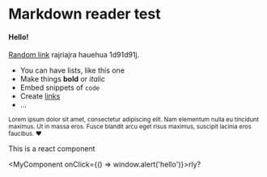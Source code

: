 # Markdown reader test

#### Hello!

[Random link](https://web.whatsapp.com/) rajriajra hauehua 1d91d91j.

- You can have lists, like this one
- Make things **bold** or _italic_
- Embed snippets of `code`
- Create [links](/)
- ...

<small>Lorem ipsum dolor sit amet, consectetur adipiscing elit. Nam elementum nulla eu tincidunt maximus. Ut in massa eros. Fusce blandit arcu eget risus maximus, suscipit lacinia eros faucibus. ❤️</small>

This is a react component

<MyComponent onClick={() => window.alert('hello')}>rly?</MyComponent>
